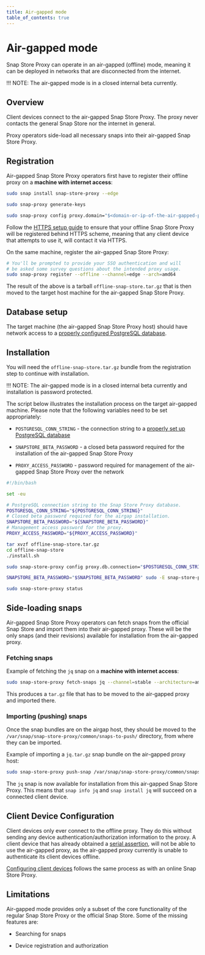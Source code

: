 ```yaml
---
title: Air-gapped mode
table_of_contents: true
---
```


# Air-gapped mode

Snap Store Proxy can operate in an air-gapped (offline) mode, meaning it can be
deployed in networks that are disconnected from the internet.

!!! NOTE:
    The air-gapped mode is in a closed internal beta currently.

## Overview

Client devices connect to the air-gapped Snap Store Proxy. The proxy never
contacts the general Snap Store nor the internet in general.

Proxy operators side-load all necessary snaps into their air-gapped Snap Store
Proxy.

## Registration

Air-gapped Snap Store Proxy operators first have to register their offline proxy
on a **machine with internet access**:

```bash
sudo snap install snap-store-proxy --edge

sudo snap-proxy generate-keys

sudo snap-proxy config proxy.domain="$<domain-or-ip-of-the-air-gapped-proxy>"
```

Follow the [HTTPS setup guide](https.md) to ensure that your offline Snap Store
Proxy will be registered behind HTTPS scheme, meaning that any client device
that attempts to use it, will contact it via HTTPS.

On the same machine, register the air-gapped Snap Store Proxy:

```bash
# You'll be prompted to provide your SSO authentication and will
# be asked some survey questions about the intended proxy usage.
sudo snap-proxy register --offline --channel=edge --arch=amd64
```

The result of the above is a tarball `offline-snap-store.tar.gz` that is then
moved to the target host machine for the air-gapped Snap Store Proxy.

## Database setup

The target machine (the air-gapped Snap Store Proxy host) should have network
access to a [properly configured PostgreSQL database](install.md#database).

## Installation

You will need the `offline-snap-store.tar.gz` bundle from the registration step
to continue with installation.

!!! NOTE:
    The air-gapped mode is in a closed internal beta currently and installation
    is password protected.

The script below illustrates the installation process on the target air-gapped
machine. Please note that the following variables need to be set appropriately:

* `POSTGRESQL_CONN_STRING` - the connection string to a
  [properly set up PostgreSQL database](install.md#database)

* `SNAPSTORE_BETA_PASSWORD` - a closed beta password required for the
  installation of the air-gapped Snap Store Proxy

* `PROXY_ACCESS_PASSWORD` - password required for management of the air-gapped
  Snap Store Proxy over the network

```bash
#!/bin/bash

set -eu

# PostgreSQL connection string to the Snap Store Proxy database.
POSTGRESQL_CONN_STRING="${POSTGRESQL_CONN_STRING}"
# Closed beta password required for the airgap installation.
SNAPSTORE_BETA_PASSWORD="${SNAPSTORE_BETA_PASSWORD}"
# Management access password for the proxy.
PROXY_ACCESS_PASSWORD="${PROXY_ACCESS_PASSWORD}"

tar xvzf offline-snap-store.tar.gz
cd offline-snap-store
./install.sh

sudo snap-store-proxy config proxy.db.connection="$POSTGRESQL_CONN_STRING"

SNAPSTORE_BETA_PASSWORD="$SNAPSTORE_BETA_PASSWORD" sudo -E snap-store-proxy enable-airgap-mode --password $PROXY_ACCESS_PASSWORD

sudo snap-store-proxy status
```

## Side-loading snaps

Air-gapped Snap Store Proxy operators can fetch snaps from the official Snap
Store and import them into their air-gapped proxy. These will be the only snaps
(and their revisions) available for installation from the air-gapped proxy.

### Fetching snaps

Example of fetching the `jq` snap on a **machine with internet access**:

```bash
sudo snap-store-proxy fetch-snaps jq --channel=stable --architecture=amd64
```

This produces a `tar.gz` file that has to be moved to the air-gapped proxy and
imported there.

### Importing (pushing) snaps

Once the snap bundles are on the airgap host, they should be moved to the
`/var/snap/snap-store-proxy/common/snaps-to-push/` directory, from where they
can be imported.

Example of importing a `jq.tar.gz` snap bundle on the air-gapped proxy host:

```bash
sudo snap-store-proxy push-snap /var/snap/snap-store-proxy/common/snaps-to-push/jq-20200406T103511.tar.gz
```

The `jq` snap is now available for installation from this air-gapped Snap Store
Proxy. This means that `snap info jq` and `snap install jq` will succeed on a
connected client device.

## Client Device Configuration

Client devices only ever connect to the offline proxy. They do this without
sending any device authentication/authorization information to the proxy. A
client device that has already obtained a
[serial assertion](https://docs.ubuntu.com/core/en/reference/assertions/serial),
will not be able to use the air-gapped proxy, as the air-gapped proxy currently
is unable to authenticate its client devices offline.

[Configuring client devices](devices.md) follows the same process as with an
online Snap Store Proxy.

## Limitations

Air-gapped mode provides only a subset of the core functionality of the regular
Snap Store Proxy or the official Snap Store. Some of the missing features are:

* Searching for snaps

* Device registration and authorization
